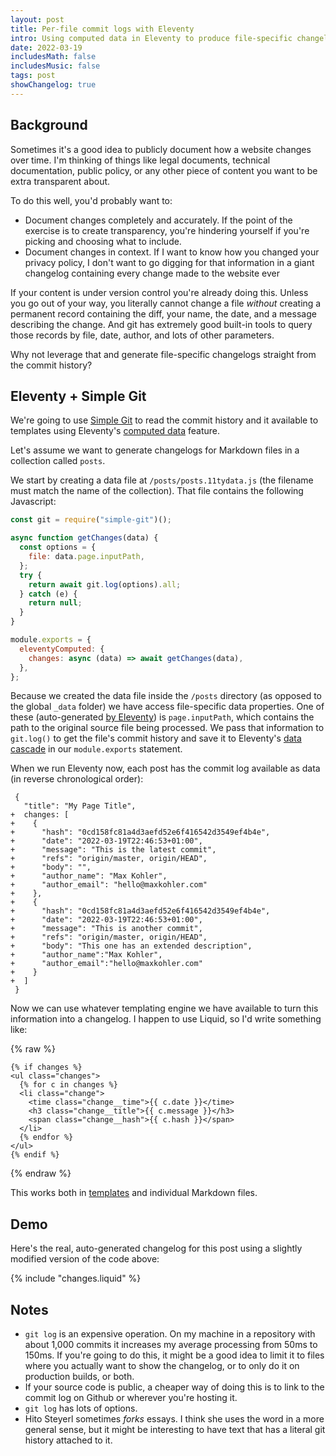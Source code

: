 ```yaml
---
layout: post
title: Per-file commit logs with Eleventy
intro: Using computed data in Eleventy to produce file-specific changelogs
date: 2022-03-19
includesMath: false
includesMusic: false
tags: post
showChangelog: true
---
```


## Background

Sometimes it's a good idea to publicly document how a website changes over time. I'm thinking of things like legal documents, technical documentation, public policy, or any other piece of content you want to be extra transparent about.

To do this well, you'd probably want to:

- Document changes completely and accurately. If the point of the exercise is to create transparency, you're hindering yourself if you're picking and choosing what to include.
- Document changes in context. If I want to know how you changed your privacy policy, I don't want to go digging for that information in a giant changelog containing every change made to the website ever

If your content is under version control you're already doing this. Unless you go out of your way, you literally cannot change a file _without_ creating a permanent record containing the diff, your name, the date, and a message describing the change. And git has extremely good built-in tools to query those records by file, date, author, and lots of other parameters.

Why not leverage that and generate file-specific changelogs straight from the commit history?

## Eleventy + Simple Git

We're going to use [Simple Git](https://www.npmjs.com/package/simple-git) to read the commit history and it available to templates using Eleventy's [computed data](https://www.11ty.dev/docs/data-computed/) feature.

Let's assume we want to generate changelogs for Markdown files in a collection called `posts`.

We start by creating a data file at `/posts/posts.11tydata.js` (the filename must match the name of the collection). That file contains the following Javascript:

```js
const git = require("simple-git")();

async function getChanges(data) {
  const options = {
    file: data.page.inputPath,
  };
  try {
    return await git.log(options).all;
  } catch (e) {
    return null;
  }
}

module.exports = {
  eleventyComputed: {
    changes: async (data) => await getChanges(data),
  },
};
```

Because we created the data file inside the `/posts` directory (as opposed to the global `_data` folder) we have access file-specific data properties. One of these (auto-generated [by Eleventy](https://www.11ty.dev/docs/data-eleventy-supplied/)) is `page.inputPath`, which contains the path to the original source file being processed. We pass that information to `git.log()` to get the file's commit history and save it to Eleventy's [data cascade](https://www.11ty.dev/docs/data-cascade/) in our `module.exports` statement.

When we run Eleventy now, each post has the commit log available as data (in reverse chronological order):

```diff-json
 {
   "title": "My Page Title",
+  changes: [
+    {
+      "hash": "0cd158fc81a4d3aefd52e6f416542d3549ef4b4e",
+      "date": "2022-03-19T22:46:53+01:00",
+      "message": "This is the latest commit",
+      "refs": "ori­gin/​mas­ter, ori­gin/​HEAD",
+      "body": "",
+      "au­thor_­name": "Max Kohler",
+      "author_email": "hello@maxkohler.com"
+    },
+    {
+      "hash": "0cd158fc81a4d3aefd52e6f416542d3549ef4b4e",
+      "date": "2022-03-19T22:46:53+01:00",
+      "message": "This is another commit",
+      "refs": "ori­gin/​mas­ter, ori­gin/​HEAD",
+      "body": "This one has an extended description",
+      "au­thor_­name":"Max Kohler",
+      "author_email":"hello@maxkohler.com"
+    }
+  ]
 }
```

Now we can use whatever templating engine we have available to turn this information into a changelog. I happen to use Liquid, so I'd write something like:

{% raw %}
```liquid
{% if changes %}
<ul class="changes">
  {% for c in changes %}
  <li class="change">
    <time class="change__time">{{ c.date }}</time>
    <h3 class="change__title">{{ c.message }}</h3>
    <span class="change__hash">{{ c.hash }}</span>
  </li>
  {% endfor %}
</ul>
{% endif %}
```
{% endraw %}

This works both in [templates](https://www.11ty.dev/docs/layouts/) and individual Markdown files.

## Demo

Here's the real, auto-generated changelog for this post using a slightly modified version of the code above:

{% include "changes.liquid" %}

## Notes

- `git log` is an expensive operation. On my machine in a repository with about 1,000 commits it increases my average processing from 50ms to 150ms. If you're going to do this, it might be a good idea to limit it to files where you actually want to show the changelog, or to only do it on production builds, or both.
- If your source code is public, a cheaper way of doing this is to link to the commit log on Github or wherever you're hosting it.
- `git log` has lots of options.
- Hito Steyerl sometimes _forks_ essays. I think she uses the word in a more general sense, but it might be interesting to have text that has a literal git history attached to it.
